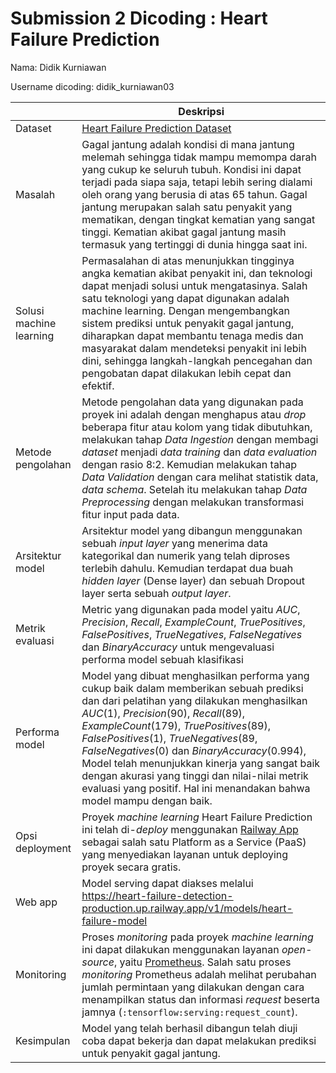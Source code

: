 # Submission 2 Dicoding : Heart Failure Prediction

Nama: Didik Kurniawan

Username dicoding: didik_kurniawan03

| | Deskripsi |
| ----------- | ----------- |
| Dataset | [Heart Failure Prediction Dataset](https://www.kaggle.com/datasets/fedesoriano/heart-failure-prediction) |
| Masalah | Gagal jantung adalah kondisi di mana jantung melemah sehingga tidak mampu memompa darah yang cukup ke seluruh tubuh. Kondisi ini dapat terjadi pada siapa saja, tetapi lebih sering dialami oleh orang yang berusia di atas 65 tahun. Gagal jantung merupakan salah satu penyakit yang mematikan, dengan tingkat kematian yang sangat tinggi. Kematian akibat gagal jantung masih termasuk yang tertinggi di dunia hingga saat ini.|
| Solusi machine learning | Permasalahan di atas menunjukkan tingginya angka kematian akibat penyakit ini, dan teknologi dapat menjadi solusi untuk mengatasinya. Salah satu teknologi yang dapat digunakan adalah machine learning. Dengan mengembangkan sistem prediksi untuk penyakit gagal jantung, diharapkan dapat membantu tenaga medis dan masyarakat dalam mendeteksi penyakit ini lebih dini, sehingga langkah-langkah pencegahan dan pengobatan dapat dilakukan lebih cepat dan efektif. |
| Metode pengolahan | Metode pengolahan data yang digunakan pada proyek ini adalah dengan menghapus atau *drop* beberapa fitur atau kolom yang tidak dibutuhkan, melakukan tahap *Data Ingestion* dengan membagi *dataset* menjadi *data training* dan *data evaluation* dengan rasio 8:2. Kemudian melakukan tahap *Data Validation* dengan cara melihat statistik data, *data schema*. Setelah itu melakukan tahap *Data Preprocessing* dengan melakukan transformasi fitur input pada data.  |
| Arsitektur model | Arsitektur model yang dibangun menggunakan sebuah *input layer* yang menerima data kategorikal dan numerik yang telah diproses terlebih dahulu. Kemudian terdapat dua buah *hidden layer* (Dense layer) dan sebuah Dropout layer serta sebuah *output layer*. |
| Metrik evaluasi | Metric yang digunakan pada model yaitu *AUC*, *Precision*, *Recall*, *ExampleCount*, *TruePositives*, *FalsePositives*, *TrueNegatives*, *FalseNegatives* dan *BinaryAccuracy* untuk mengevaluasi performa model sebuah klasifikasi |
| Performa model | Model yang dibuat menghasilkan performa yang cukup baik dalam memberikan sebuah prediksi dan dari pelatihan yang dilakukan menghasilkan *AUC*(1), *Precision*(90), *Recall*(89), *ExampleCount*(179), *TruePositives*(89), *FalsePositives*(1), *TrueNegatives*(89, *FalseNegatives*(0) dan *BinaryAccuracy*(0.994), Model telah menunjukkan kinerja yang sangat baik dengan akurasi yang tinggi dan nilai-nilai metrik evaluasi yang positif. Hal ini menandakan bahwa model mampu dengan baik. |
| Opsi deployment | Proyek *machine learning* Heart Failure Prediction ini telah di-*deploy* menggunakan [Railway App](https://railway.app) sebagai salah satu Platform as a Service (PaaS) yang menyediakan layanan untuk deploying proyek secara gratis.|
| Web app | Model serving dapat diakses melalui <https://heart-failure-detection-production.up.railway.app/v1/models/heart-failure-model> |
| Monitoring | Proses *monitoring* pada proyek *machine learning* ini dapat dilakukan menggunakan layanan *open-source*, yaitu [Prometheus](https://prometheus.io). Salah satu proses *monitoring* Prometheus adalah melihat perubahan jumlah permintaan yang dilakukan dengan cara menampilkan status dan informasi *request* beserta jamnya (`:tensorflow:serving:request_count`).|
| Kesimpulan | Model yang telah berhasil dibangun telah diuji coba dapat bekerja dan dapat melakukan prediksi untuk penyakit gagal jantung. |
